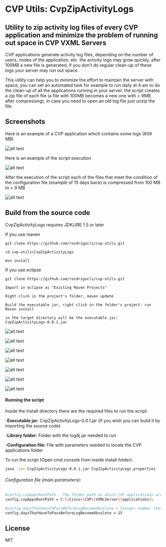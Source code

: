 # CVP Utils: CvpZipActivityLogs
## Utility to zip activity log files of every CVP application and minimize the problem of running out space in CVP VXML Servers

CVP applications generate activity log files, depending on the number of users, nodes of the application, etc. the activity logs may grow quickly, after 100MB a new file is generated, if you don't do regular clean-up of these logs your server may run out space.

This utility can help you to minimize the effort to maintain the server with space, you can set an automated task for example to run daily at 4 am to do the clean-up of all the applications running in your server, the script creates a zip file of each file (a file with 100MB  becomes a new one with < 9MB after compressing),  in case you need to open an old log file just unzip the file.


## Screenshots

Here is an example of a CVP application which contains some logs (809 MB)

![alt text](images/Example-beforeExecution.png "Before execution")

Here is an example of the script execution

![alt text](images/Example-execution.png "During execution")

After the execution of the script each of the files that meet the condition of the configuration file (example of 15 days back) is compressed  from 100 MB to < 9 MB

![alt text](images/Example-afterExecution.png "After execution")


## Build from the source code

CvpZipActivityLogs requires JDK/JRE 1.5 or later

If you use maven

```
git clone https://github.com/rocdrigocls/cvp-utils.git

cd cvp-utils\CvpZipActivityLogs

mvn install
```

If you use eclipse

```
git clone https://github.com/rocdrigocls/cvp-utils.git

Import in eclipse as "Existing Maven Projects"

Right click in the project's folder, maven update 

Build the executable jar, right click in the folder's project: run Maven install

in the target directory will be the executable jar: CvpZipActivityLogs-0.0.1.jar
```
![alt text](images/eclipse-import-maven-project.png "Import as Existing Maven Project")

![alt text](images/eclipse-import-maven-project-2.PNG "Select directory")

![alt text](images/eclipse-import-maven-project-3.PNG "Project is imported in eclipse")

![alt text](images/eclipse-import-maven-project-3b.PNG "Maven - Update Project")

![alt text](images/eclipse-import-maven-project-3c.PNG "Maven - Update Project")

![alt text](images/eclipse-import-maven-project-3d.PNG "Run as - Maven install")

![alt text](images/eclipse-import-maven-project-3e.PNG "Confirmation the Build success")

#### Running the script

Inside the install directory there are the required files to run the script:

-**Executable jar:** CvpZipActivityLogs-0.0.1.jar (if you wish you can build it by importing the source code)

-**Library folder:** Folder with the log4j jar needed to run

-**Configuration file:** File with parameters needed to locate the CVP applications folder

To run the script (Open cmd console from inside install folder):

```bash
java -jar CvpZipActivityLogs-0.0.1.jar CvpZipActivityLogs.properties
```

###### Configuration file (main parameters): 
```bash
#config.cvpAppsRootPath - The folder path on which CVP applications are stored
config.cvpAppsRootPath = C:\\Cisco\\CVP\\VXMLServer\\applications\\

#config.daysThatHaveToPassBeforeLogBecomeObsolete = Integer number that determines the amount of days that have to pass for the last entry of the log file to become 'Obsolete'
config.daysThatHaveToPassBeforeLogBecomeObsolete = 15
```

## License

MIT
